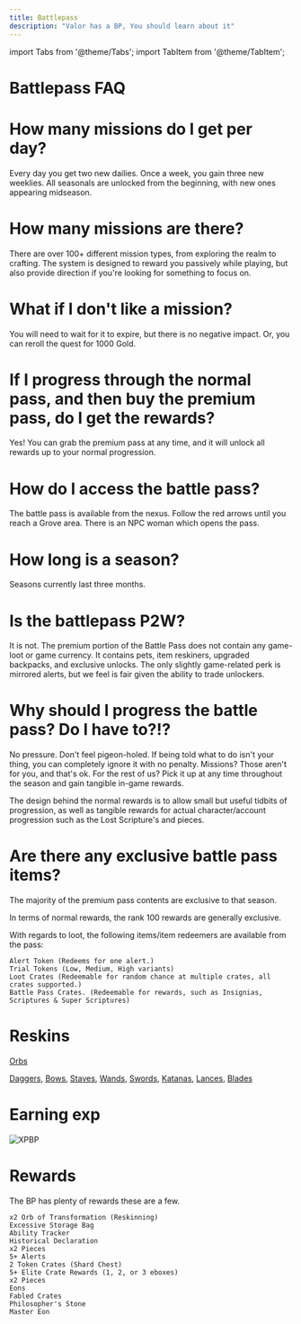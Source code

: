 ```yaml
---
title: Battlepass
description: "Valor has a BP, You should learn about it"
---
```


import Tabs from '@theme/Tabs';
import TabItem from '@theme/TabItem';

<Tabs>
  <TabItem value="FAQ" label="FAQ" default>

# Battlepass FAQ

# How many missions do I get per day?
Every day you get two new dailies. Once a week, you gain three new weeklies. All seasonals are unlocked from the beginning, with new ones appearing midseason.

# How many missions are there?
There are over 100+ different mission types, from exploring the realm to crafting. The system is designed to reward you passively while playing, but also provide direction if you're looking for something to focus on.

# What if I don't like a mission?
You will need to wait for it to expire, but there is no negative impact. Or, you can reroll the quest for 1000 Gold.

# If I progress through the normal pass, and then buy the premium pass, do I get the rewards?
Yes! You can grab the premium pass at any time, and it will unlock all rewards up to your normal progression.

# How do I access the battle pass?
The battle pass is available from the nexus. Follow the red arrows until you reach a Grove area. There is an NPC woman which opens the pass.

# How long is a season?
Seasons currently last three months.

# Is the battlepass P2W?
It is not. The premium portion of the Battle Pass does not contain any game-loot or game currency. It contains pets, item reskiners, upgraded backpacks, and exclusive unlocks. The only slightly game-related perk is mirrored alerts, but we feel is fair given the ability to trade unlockers.

# Why should I progress the battle pass? Do I have to?!?
No pressure. Don't feel pigeon-holed. If being told what to do isn't your thing, you can completely ignore it with no penalty. Missions? Those aren't for you, and that's ok. For the rest of us? Pick it up at any time throughout the season and gain tangible in-game rewards.

The design behind the normal rewards is to allow small but useful tidbits of progression, as well as tangible rewards for actual character/account progression such as the Lost Scripture's and pieces.

# Are there any exclusive battle pass items?

The majority of the premium pass contents are exclusive to that season.

In terms of normal rewards, the rank 100 rewards are generally exclusive.

With regards to loot, the following items/item redeemers are available from the pass:

    Alert Token (Redeems for one alert.)
    Trial Tokens (Low, Medium, High variants)
    Loot Crates (Redeemable for random chance at multiple crates, all crates supported.)
    Battle Pass Crates. (Redeemable for rewards, such as Insignias, Scriptures & Super Scriptures)

  </TabItem>
 <TabItem value="Reskins" label="Reskins">

# Reskins
[Orbs](https://wiki.valorserver.com/docs/items/misc/reskin_material)

[Daggers](https://imgur.com/a/6PAWHPK), [Bows](https://imgur.com/a/tvRdwmd), [Staves](https://imgur.com/a/LK3Oxxc), [Wands](https://imgur.com/a/EiveLpM), [Swords](https://imgur.com/a/3mlbvTF), [Katanas](https://imgur.com/a/67wndF6), [Lances](https://imgur.com/a/pnpfZQj), [Blades](https://imgur.com/a/vumhTqb)

  </TabItem>
 <TabItem value="EXP" label="EXP">

# Earning exp

![XPBP](https://cdn.discordapp.com/attachments/953134990428868629/1023000132603629588/unknown.png)

  </TabItem>
 <TabItem value="Rewards" label="Rewards">

# Rewards

The BP has plenty of rewards these are a few.

    x2 Orb of Transformation (Reskinning)
    Excessive Storage Bag
    Ability Tracker
    Historical Declaration
    x2 Pieces
    5+ Alerts
    2 Token Crates (Shard Chest)
    5+ Elite Crate Rewards (1, 2, or 3 eboxes)
    x2 Pieces
    Eons
    Fabled Crates
    Philosopher's Stone
    Master Eon

  </TabItem>
</Tabs>
